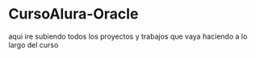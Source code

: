 # CursoAlura-Oracle
aqui ire subiendo todos los proyectos y trabajos que vaya haciendo a lo largo del curso
